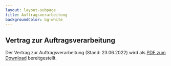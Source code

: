 ```yaml
---
layout: layout-subpage
title: Auftragsverarbeitung
backgroundColor: bg-white
---
```


<article>

# Vertrag zur Auftragsverarbeitung

Der Vertrag zur Auftragsverarbeitung (Stand: 23.06.2022) wird als <a href="/static/av-vertrag-2022-06-23.pdf" class="underline">PDF zum Download</a> bereitgestellt.

</article>
